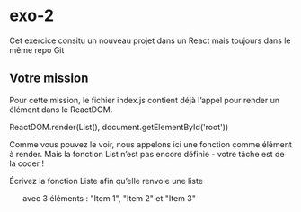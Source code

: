 # exo-2

Cet exercice consitu un nouveau projet dans un React mais toujours dans le même repo Git

## Votre mission

Pour cette mission, le fichier index.js contient déjà l’appel pour render un élément dans le ReactDOM.

ReactDOM.render(List(), document.getElementById('root'))

Comme vous pouvez le voir, nous appelons ici une fonction comme élément à render. Mais la fonction List n’est pas encore définie - votre tâche est de la coder !

Écrivez la fonction Liste afin qu’elle renvoie une liste <ul> avec 3 éléments : "Item 1", "Item 2" et "Item 3"